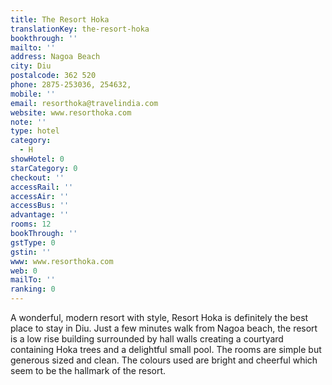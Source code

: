 ```yaml
---
title: The Resort Hoka
translationKey: the-resort-hoka
bookthrough: ''
mailto: ''
address: Nagoa Beach
city: Diu
postalcode: 362 520
phone: 2875-253036, 254632,
mobile: ''
email: resorthoka@travelindia.com
website: www.resorthoka.com
note: ''
type: hotel
category:
  - H
showHotel: 0
starCategory: 0
checkout: ''
accessRail: ''
accessAir: ''
accessBus: ''
advantage: ''
rooms: 12
bookThrough: ''
gstType: 0
gstin: ''
www: www.resorthoka.com
web: 0
mailTo: ''
ranking: 0
---
```







A wonderful, modern resort with style, Resort Hoka is definitely the best place to stay in Diu.    Just a few minutes walk from Nagoa beach, the resort is a low rise building surrounded by hall walls creating a courtyard containing Hoka trees and a delightful small pool.     The rooms are simple but generous sized and clean. The colours used are bright and cheerful which seem to be the hallmark of the resort.